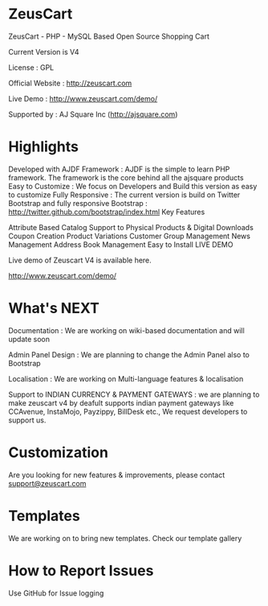 ZeusCart
========
ZeusCart - PHP - MySQL Based Open Source Shopping Cart

Current Version is V4

License : GPL

Official Website : http://zeuscart.com

Live Demo : http://www.zeuscart.com/demo/

Supported by : AJ Square Inc (http://ajsquare.com)

Highlights
==========
Developed with AJDF Framework : AJDF is the simple to learn PHP framework. The framework is the core behind all the ajsquare products
Easy to Customize : We focus on Developers and Build this version as easy to customize
Fully Responsive : The current version is build on Twitter Bootstrap and fully responsive Bootstrap : http://twitter.github.com/bootstrap/index.html
Key Features

Attribute Based Catalog
Support to Physical Products & Digital Downloads
Coupon Creation
Product Variations
Customer Group Management
News Management
Address Book Management
Easy to Install
LIVE DEMO

Live demo of Zeuscart V4 is available here.

http://www.zeuscart.com/demo/

What's NEXT
===========

Documentation : We are working on wiki-based documentation and will update soon

Admin Panel Design : We are planning to change the Admin Panel also to Bootstrap

Localisation : We are working on Multi-language features & localisation

Support to INDIAN CURRENCY & PAYMENT GATEWAYS : we are planning to make zeuscart v4 by deafult supports indian payment gateways like CCAvenue, InstaMojo, Payzippy, BillDesk etc., We request developers to support us.

Customization
=============
Are you looking for new features & improvements, please contact support@zeuscart.com

Templates
========
We are working on to bring new templates. Check our template gallery

How to Report Issues
====================

Use GitHub for Issue logging
